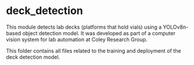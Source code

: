 # deck_detection
This module detects lab decks (platforms that hold vials) using a YOLOv8n-based object detection model. It was developed as part of a computer vision system for lab automation at Coley Research Group.

This folder contains all files related to the training and deployment of the deck detection model.
